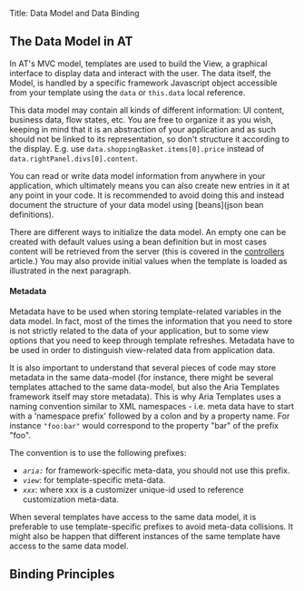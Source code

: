 Title: Data Model and Data Binding


## The Data Model in AT

In AT's MVC model, templates are used to build the View, a graphical interface to display data and interact with the user.  The data itself, the Model, is handled by a specific framework Javascript object accessible from your template using the `data` or `this.data` local reference.

This data model may contain all kinds of different information: UI content, business data, flow states, etc.  You are free to organize it as you wish, keeping in mind that it is an abstraction of your application and as such should not be linked to its representation, so don't structure it according to the display.
E.g. use `data.shoppingBasket.items[0].price` instead of `data.rightPanel.divs[0].content`.

You can read or write data model information from anywhere in your application, which ultimately means you can also create new entries in it at any point in your code.  It is recommended to avoid doing this and instead document the structure of your data model using [beans](json bean definitions).

There are different ways to initialize the data model.  An empty one can be created with default values using a bean definition but in most cases content will be retrieved from the server (this is covered in the [controllers](controllers) article.)  You may also provide initial values when the template is loaded as illustrated in the next paragraph.

#### Metadata

Metadata have to be used when storing template-related variables in the data model. In fact, most of the times the information that you need to store is not strictly related to the data of your application, but to some view options that you need to keep through template refreshes. Metadata have to be used in order to distinguish view-related data from application data.

It is also important to understand that several pieces of code may store metadata in the same data-model (for instance, there might be several templates attached to the same data-model, but also the Aria Templates framework itself may store metadata).
This is why Aria Templates uses a naming convention similar to XML namespaces - i.e. meta data have to start with a 'namespace prefix' followed by a colon and by a property name.
For instance `"foo:bar"` would correspond to the property "bar" of the prefix "foo".

The convention is to use the following prefixes:

* *`aria:`* for framework-specific meta-data, you should not use this prefix.
* *`view`*: for template-specific meta-data.
* *`xxx`*: where xxx is a customizer unique-id used to reference customization meta-data.

When several templates have access to the same data model, it is preferable to use template-specific prefixes to avoid meta-data collisions. It might also be happen that different instances of the same template have access to the same data model.


## Binding Principles